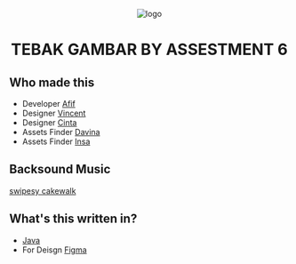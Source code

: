 <p align="center"><img src="https://github.com/ItzApipAjalah/TebakGambar/blob/master/app/src/main/res/drawable/logo2.png" alt="logo"></p>
<h1 align="center">TEBAK GAMBAR BY ASSESTMENT 6</h1>

## Who made this
* Developer [Afif](https://www.instagram.com/apip01____/)
* Designer [Vincent](https://www.instagram.com/vincentiusvick/)
* Designer [Cinta](https://www.instagram.com/cintazera77/)
* Assets Finder [Davina](https://www.instagram.com/davinadaresyaf/)
* Assets Finder [Insa](https://instagram.com/aninsa22)

## Backsound Music
[swipesy cakewalk](https://youtu.be/o9_Gu3TI4IY)

## What's this written in?
* [Java](https://www.java.com/en/)
* For Deisgn [Figma](https://www.figma.com/file/UwxeaIFDArrzAB8NaymLcG/Untitled?node-id=0%3A1&t=C7FVovcnZc3dMMUL-1)
